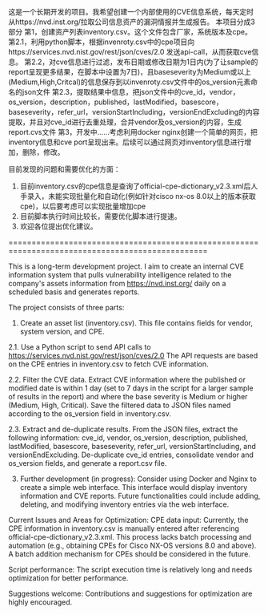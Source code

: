 这是一个长期开发的项目。我希望创建一个内部使用的CVE信息系统，每天定时从https://nvd.inst.org/拉取公司信息资产的漏洞情报并生成报告。
本项目分成3部分
第1，创建资产列表inventory.csv。这个文件包含厂家，系统版本及cpe。
第2.1，利用python脚本，根据invenroty.csv中的cpe项目向https://services.nvd.nist.gov/rest/json/cves/2.0 发送api-call，从而获取cve信息。
第2.2，对cve信息进行过滤，发布日期或修改日期为1日内(为了让sample的report呈现更多结果，在脚本中设置为7日)，且baseseverity为Medium或以上(Medium,High,Critcal)的信息保存到以invenroty.csv文件中的os_version元素命名的json文件
第2.3，提取结果中信息，把json文件中的cve_id，vendor，os_version，description，published，lastModified，basescore，baseseverity，refer_url，versionStartIncluding，versionEndExcluding的内容提取，并且对cve_id进行去重处理，合并vendor及os_version的内容，生成report.cvs文件
第3，开发中……考虑利用docker nginx创建一个简单的网页，把inventory信息和cve port呈现出来。后续可以通过网页对inventory信息进行增加，删除，修改。

目前发现的问题和需要优化的方面：
1. 目前inventory.csv的cpe信息是查询了official-cpe-dictionary_v2.3.xml后人手录入，未能实现批量化和自动化(例如针对cisco nx-os 8.0以上的版本获取cpe)，以后要考虑可以实现批量增加cpe
2. 目前脚本执行时间比较长，需要优化脚本进行提速。
3. 欢迎各位提出优化建议。

=================================================================================================

This is a long-term development project. I aim to create an internal CVE information system that pulls vulnerability intelligence related to the company's assets information from https://nvd.inst.org/ daily on a scheduled basis and generates reports.

The project consists of three parts:
1. Create an asset list (inventory.csv).
This file contains fields for vendor, system version, and CPE.

2.1. Use a Python script to send API calls to https://services.nvd.nist.gov/rest/json/cves/2.0
The API requests are based on the CPE entries in inventory.csv to fetch CVE information.

2.2. Filter the CVE data.
Extract CVE information where the published or modified date is within 1 day (set to 7 days in the script for a larger sample of results in the report) and where the base severity is Medium or higher (Medium, High, Critical). Save the filtered data to JSON files named according to the os_version field in inventory.csv.

2.3. Extract and de-duplicate results.
From the JSON files, extract the following information: cve_id, vendor, os_version, description, published, lastModified, basescore, baseseverity, refer_url, versionStartIncluding, and versionEndExcluding. De-duplicate cve_id entries, consolidate vendor and os_version fields, and generate a report.csv file.

3. Further development (in progress):
Consider using Docker and Nginx to create a simple web interface. This interface would display inventory information and CVE reports. Future functionalities could include adding, deleting, and modifying inventory entries via the web interface.

Current Issues and Areas for Optimization:
CPE data input:
Currently, the CPE information in inventory.csv is manually entered after referencing official-cpe-dictionary_v2.3.xml. This process lacks batch processing and automation (e.g., obtaining CPEs for Cisco NX-OS versions 8.0 and above). A batch addition mechanism for CPEs should be considered in the future.

Script performance:
The script execution time is relatively long and needs optimization for better performance.

Suggestions welcome:
Contributions and suggestions for optimization are highly encouraged.
